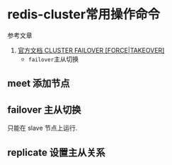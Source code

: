 # redis-cluster常用操作命令

参考文章

1. [官方文档 CLUSTER FAILOVER [FORCE|TAKEOVER]](http://www.redis.cn/commands/cluster-failover.html)
    - `failover`主从切换

## meet 添加节点

## failover 主从切换

只能在 slave 节点上运行.

## replicate 设置主从关系
